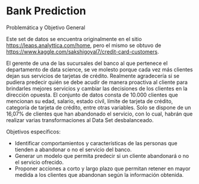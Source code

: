 # Bank Prediction

Problemática y Objetivo General

Este set de datos se encuentra originalmente en el sitio https://leaps.analyttica.com/home, pero el mismo se obtuvo de https://www.kaggle.com/sakshigoyal7/credit-card-customers. 

El gerente de una de las sucursales del banco al que pertenece el departamento de data science, se ve molesto porque cada vez más clientes dejan sus servicios de tarjetas de crédito. Realmente agradecería si se pudiera predecir quién se debe acudir de manera proactiva al cliente para brindarles mejores servicios y cambiar las decisiones de los clientes en la dirección opuesta. El conjunto de datos consta de 10.000 clientes que mencionan su edad, salario, estado civil, límite de tarjeta de crédito, categoría de tarjeta de crédito, entre otras variables. Solo se dispone de un 16,07% de  clientes que han abandonado el servicio, con lo cual, habrán que realizar varias transformaciones al Data Set desbalanceado.

Objetivos específicos:

- Identificar comportamientos y características de las personas que tienden a abandonar o no el servicio del banco.
- Generar un modelo que permita predecir si un cliente abandonará o no el servicio ofrecido.
- Proponer acciones a corto y largo plazo que permitan retener en mayor medida a los clientes que abandonan según la información obtenida.
